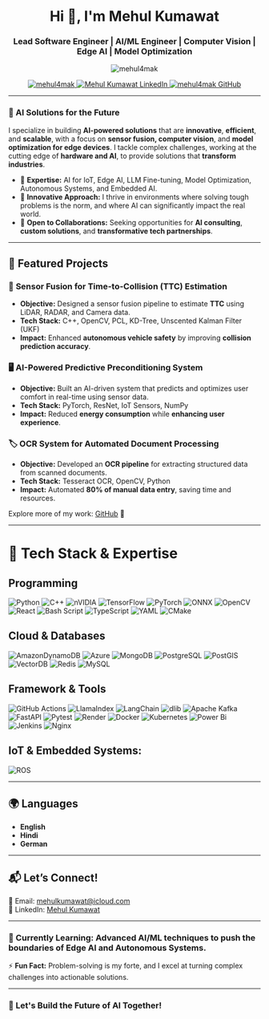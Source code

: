 <h1 align="center">Hi 👋, I'm Mehul Kumawat</h1>
<h3 align="center">Lead Software Engineer | AI/ML Engineer | Computer Vision | Edge AI | Model Optimization</h3>

<p align="center">
  <img src="https://komarev.com/ghpvc/?username=mehul4mak&label=Profile%20views&color=0e75b6&style=flat" alt="mehul4mak" />
</p>

<p align="center">
  <a href="https://twitter.com/mehul4mak" target="blank">
    <img src="https://img.shields.io/twitter/follow/mehul4mak?logo=twitter&style=for-the-badge" alt="mehul4mak" />
  </a>
  <a href="https://www.linkedin.com/in/mehulkumawat/" target="blank">
    <img src="https://img.shields.io/badge/LinkedIn-Mehul%20Kumawat-blue?style=for-the-badge" alt="Mehul Kumawat LinkedIn" />
  </a>
  <a href="https://github.com/mehul4mak" target="blank">
    <img src="https://img.shields.io/github/followers/mehul4mak?logo=github&style=for-the-badge" alt="mehul4mak GitHub" />
  </a>
</p>

---

### 🚀 AI Solutions for the Future

I specialize in building **AI-powered solutions** that are **innovative**, **efficient**, and **scalable**, with a focus on **sensor fusion, computer vision**, and **model optimization for edge devices**. I tackle complex challenges, working at the cutting edge of **hardware and AI**, to provide solutions that **transform industries**.

- 🔹 **Expertise:** AI for IoT, Edge AI, LLM Fine-tuning, Model Optimization, Autonomous Systems, and Embedded AI.
- 🔹 **Innovative Approach:** I thrive in environments where solving tough problems is the norm, and where AI can significantly impact the real world.
- 🔹 **Open to Collaborations:** Seeking opportunities for **AI consulting**, **custom solutions**, and **transformative tech partnerships**. 

---

## 🌟 Featured Projects

### 🚗 **Sensor Fusion for Time-to-Collision (TTC) Estimation**
- **Objective:** Designed a sensor fusion pipeline to estimate **TTC** using LiDAR, RADAR, and Camera data. 
- **Tech Stack:** C++, OpenCV, PCL, KD-Tree, Unscented Kalman Filter (UKF)
- **Impact:** Enhanced **autonomous vehicle safety** by improving **collision prediction accuracy**.
  

### 🖥️ **AI-Powered Predictive Preconditioning System**
- **Objective:** Built an AI-driven system that predicts and optimizes user comfort in real-time using sensor data.
- **Tech Stack:** PyTorch, ResNet, IoT Sensors, NumPy
- **Impact:** Reduced **energy consumption** while **enhancing user experience**.

### 🏷️ **OCR System for Automated Document Processing**
- **Objective:** Developed an **OCR pipeline** for extracting structured data from scanned documents.
- **Tech Stack:** Tesseract OCR, OpenCV, Python
- **Impact:** Automated **80% of manual data entry**, saving time and resources.

Explore more of my work: [GitHub](https://github.com/mehul4mak) 🚀

---

# 🔧 Tech Stack & Expertise
## **Programming** 
![Python](https://img.shields.io/badge/Python-3776AB?style=for-the-badge&logo=python&logoColor=white) ![C++](https://img.shields.io/badge/C%2B%2B-00599C?style=for-the-badge&logo=c%2B%2B&logoColor=white) ![nVIDIA](https://img.shields.io/badge/cuda-000000.svg?style=for-the-badge&logo=nVIDIA&logoColor=green) ![TensorFlow](https://img.shields.io/badge/TensorFlow-FF6F00?style=for-the-badge&logo=tensorflow&logoColor=white) ![PyTorch](https://img.shields.io/badge/PyTorch-EE4C2C?style=for-the-badge&logo=pytorch&logoColor=white) ![ONNX](https://img.shields.io/badge/ONNX-0089D6?style=for-the-badge&logo=onnx&logoColor=white) ![OpenCV](https://img.shields.io/badge/opencv-%23white.svg?style=for-the-badge&logo=opencv&logoColor=white) ![React](https://img.shields.io/badge/react-%2320232a.svg?style=for-the-badge&logo=react&logoColor=%2361DAFB) ![Bash Script](https://img.shields.io/badge/bash_script-%23121011.svg?style=for-the-badge&logo=gnu-bash&logoColor=white) ![TypeScript](https://img.shields.io/badge/typescript-%23007ACC.svg?style=for-the-badge&logo=typescript&logoColor=white) ![YAML](https://img.shields.io/badge/yaml-%23ffffff.svg?style=for-the-badge&logo=yaml&logoColor=151515)  ![CMake](https://img.shields.io/badge/CMake-%23008FBA.svg?style=for-the-badge&logo=cmake&logoColor=white) 

## **Cloud & Databases** 
   ![AmazonDynamoDB](https://img.shields.io/badge/Amazon%20DynamoDB-4053D6?style=for-the-badge&logo=Amazon%20DynamoDB&logoColor=white)  ![Azure](https://img.shields.io/badge/Azure-0089D6?style=for-the-badge&logo=microsoft-azure&logoColor=white)  ![MongoDB](https://img.shields.io/badge/MongoDB-47A248?style=for-the-badge&logo=mongodb&logoColor=white)  ![PostgreSQL](https://img.shields.io/badge/PostgreSQL-336791?style=for-the-badge&logo=postgresql&logoColor=white) ![PostGIS](https://img.shields.io/badge/PostGIS-3E6600?style=for-the-badge&logo=postgis&logoColor=white) ![VectorDB](https://img.shields.io/badge/VectorDB-000000?style=for-the-badge&logo=datadog&logoColor=white) ![Redis](https://img.shields.io/badge/redis-%23DD0031.svg?style=for-the-badge&logo=redis&logoColor=white) ![MySQL](https://img.shields.io/badge/mysql-4479A1.svg?style=for-the-badge&logo=mysql&logoColor=white) 

## **Framework & Tools**
![GitHub Actions](https://img.shields.io/badge/github%20actions-%232671E5.svg?style=for-the-badge&logo=githubactions&logoColor=white) ![LlamaIndex](https://img.shields.io/badge/LlamaIndex-08A4E8?style=for-the-badge&logo=llama&logoColor=white) ![LangChain](https://img.shields.io/badge/LangChain-3E8E41?style=for-the-badge&logo=langchain&logoColor=white) ![dlib](https://img.shields.io/badge/dlib-193F68?style=for-the-badge&logo=dlib&logoColor=white) ![Apache Kafka](https://img.shields.io/badge/Apache%20Kafka-000?style=for-the-badge&logo=apachekafka) ![FastAPI](https://img.shields.io/badge/FastAPI-005571?style=for-the-badge&logo=fastapi)  ![Pytest](https://img.shields.io/badge/pytest-%23ffffff.svg?style=for-the-badge&logo=pytest&logoColor=2f9fe3) ![Render](https://img.shields.io/badge/Render-%46E3B7.svg?style=for-the-badge&logo=render&logoColor=white) ![Docker](https://img.shields.io/badge/docker-%230db7ed.svg?style=for-the-badge&logo=docker&logoColor=white) ![Kubernetes](https://img.shields.io/badge/kubernetes-%23326ce5.svg?style=for-the-badge&logo=kubernetes&logoColor=white)
![Power Bi](https://img.shields.io/badge/power_bi-F2C811?style=for-the-badge&logo=powerbi&logoColor=black)
![Jenkins](https://img.shields.io/badge/jenkins-%232C5263.svg?style=for-the-badge&logo=jenkins&logoColor=white)
![Nginx](https://img.shields.io/badge/nginx-%23009639.svg?style=for-the-badge&logo=nginx&logoColor=white)


## **IoT & Embedded Systems:**
![ROS](https://img.shields.io/badge/ros-%230A0FF9.svg?style=for-the-badge&logo=ros&logoColor=white)

---

## 🌍 Languages
- **English**
- **Hindi**
- **German**

---

## 📬 Let’s Connect!

📧 Email: mehulkumawat@icloud.com  
🔗 LinkedIn: [Mehul Kumawat](https://www.linkedin.com/in/mehulkumawat/)  

---

### 🌱 Currently Learning: **Advanced AI/ML techniques** to push the boundaries of Edge AI and Autonomous Systems.

⚡ **Fun Fact:** Problem-solving is my forte, and I excel at turning complex challenges into actionable solutions.

---

### 📌 Let's Build the Future of AI Together!
